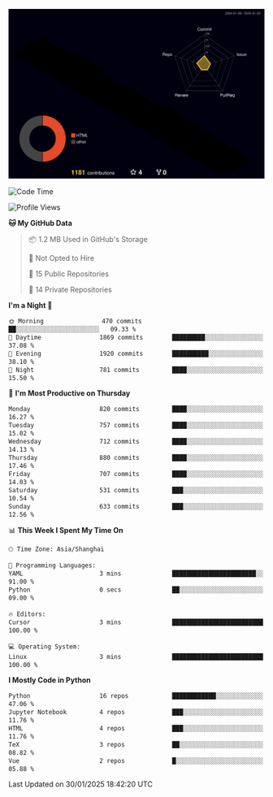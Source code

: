 <!--![](https://raw.githubusercontent.com/BorisYang326/BorisYang326/output/github-contribution-grid-snake-dark.svg) -->
![](./profile-3d-contrib/profile-night-rainbow.svg)
<!--START_SECTION:waka-->
![Code Time](http://img.shields.io/badge/Code%20Time-769%20hrs%2051%20mins-blue)

![Profile Views](http://img.shields.io/badge/Profile%20Views-0-blue)

**🐱 My GitHub Data** 

> 📦 1.2 MB Used in GitHub's Storage 
 > 
> 🚫 Not Opted to Hire
 > 
> 📜 15 Public Repositories 
 > 
> 🔑 14 Private Repositories 
 > 
**I'm a Night 🦉** 

```text
🌞 Morning                470 commits         ██░░░░░░░░░░░░░░░░░░░░░░░   09.33 % 
🌆 Daytime                1869 commits        █████████░░░░░░░░░░░░░░░░   37.08 % 
🌃 Evening                1920 commits        ██████████░░░░░░░░░░░░░░░   38.10 % 
🌙 Night                  781 commits         ████░░░░░░░░░░░░░░░░░░░░░   15.50 % 
```
📅 **I'm Most Productive on Thursday** 

```text
Monday                   820 commits         ████░░░░░░░░░░░░░░░░░░░░░   16.27 % 
Tuesday                  757 commits         ████░░░░░░░░░░░░░░░░░░░░░   15.02 % 
Wednesday                712 commits         ████░░░░░░░░░░░░░░░░░░░░░   14.13 % 
Thursday                 880 commits         ████░░░░░░░░░░░░░░░░░░░░░   17.46 % 
Friday                   707 commits         ████░░░░░░░░░░░░░░░░░░░░░   14.03 % 
Saturday                 531 commits         ███░░░░░░░░░░░░░░░░░░░░░░   10.54 % 
Sunday                   633 commits         ███░░░░░░░░░░░░░░░░░░░░░░   12.56 % 
```


📊 **This Week I Spent My Time On** 

```text
🕑︎ Time Zone: Asia/Shanghai

💬 Programming Languages: 
YAML                     3 mins              ███████████████████████░░   91.00 % 
Python                   0 secs              ██░░░░░░░░░░░░░░░░░░░░░░░   09.00 % 

🔥 Editors: 
Cursor                   3 mins              █████████████████████████   100.00 % 

💻 Operating System: 
Linux                    3 mins              █████████████████████████   100.00 % 
```

**I Mostly Code in Python** 

```text
Python                   16 repos            ████████████░░░░░░░░░░░░░   47.06 % 
Jupyter Notebook         4 repos             ███░░░░░░░░░░░░░░░░░░░░░░   11.76 % 
HTML                     4 repos             ███░░░░░░░░░░░░░░░░░░░░░░   11.76 % 
TeX                      3 repos             ██░░░░░░░░░░░░░░░░░░░░░░░   08.82 % 
Vue                      2 repos             █░░░░░░░░░░░░░░░░░░░░░░░░   05.88 % 
```




 Last Updated on 30/01/2025 18:42:20 UTC
<!--END_SECTION:waka-->
